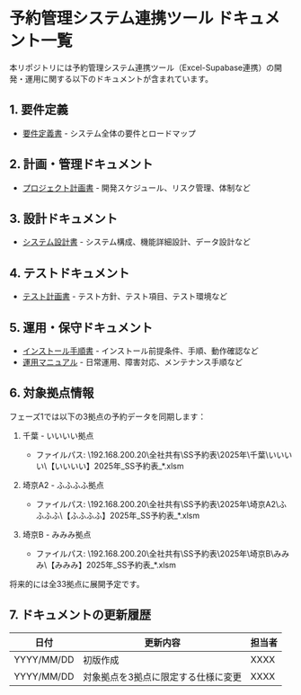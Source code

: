 # 予約管理システム連携ツール ドキュメント一覧

本リポジトリには予約管理システム連携ツール（Excel-Supabase連携）の開発・運用に関する以下のドキュメントが含まれています。

## 1. 要件定義

- [要件定義書](../要件定義.MD) - システム全体の要件とロードマップ

## 2. 計画・管理ドキュメント

- [プロジェクト計画書](プロジェクト計画書.md) - 開発スケジュール、リスク管理、体制など

## 3. 設計ドキュメント

- [システム設計書](システム設計書.md) - システム構成、機能詳細設計、データ設計など

## 4. テストドキュメント

- [テスト計画書](テスト計画書.md) - テスト方針、テスト項目、テスト環境など

## 5. 運用・保守ドキュメント

- [インストール手順書](インストール手順書.md) - インストール前提条件、手順、動作確認など
- [運用マニュアル](運用マニュアル.md) - 日常運用、障害対応、メンテナンス手順など

## 6. 対象拠点情報

フェーズ1では以下の3拠点の予約データを同期します：

1. 千葉 - いいいい拠点
   - ファイルパス: \\192.168.200.20\全社共有\SS予約表\2025年\千葉\いいいい\【いいいい】2025年_SS予約表_*.xlsm

2. 埼京A2 - ふふふふ拠点
   - ファイルパス: \\192.168.200.20\全社共有\SS予約表\2025年\埼京A2\ふふふふ\【ふふふふ】2025年_SS予約表_*.xlsm

3. 埼京B - みみみ拠点
   - ファイルパス: \\192.168.200.20\全社共有\SS予約表\2025年\埼京B\みみみ\【みみみ】2025年_SS予約表_*.xlsm

将来的には全33拠点に展開予定です。

## 7. ドキュメントの更新履歴

| 日付 | 更新内容 | 担当者 |
|-----|---------|-------|
| YYYY/MM/DD | 初版作成 | XXXX |
| YYYY/MM/DD | 対象拠点を3拠点に限定する仕様に変更 | XXXX | 